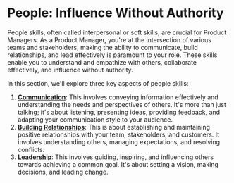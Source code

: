 # People: Influence Without Authority

People skills, often called interpersonal or soft skills, are crucial for Product Managers. As a Product Manager, you're at the intersection of various teams and stakeholders, making the ability to communicate, build relationships, and lead effectively is paramount to your role. These skills enable you to understand and empathize with others, collaborate effectively, and influence without authority.

In this section, we'll explore three key aspects of people skills:

1. [**Communication**](communication/): This involves conveying information effectively and understanding the needs and perspectives of others. It's more than just talking; it's about listening, presenting ideas, providing feedback, and adapting your communication style to your audience.
2. [**Building Relationships**](building-relationships/): This is about establishing and maintaining positive relationships with your team, stakeholders, and customers. It involves understanding others, managing expectations, and resolving conflicts.
3. [**Leadership**](leadership/): This involves guiding, inspiring, and influencing others towards achieving a common goal. It's about setting a vision, making decisions, and leading change.

